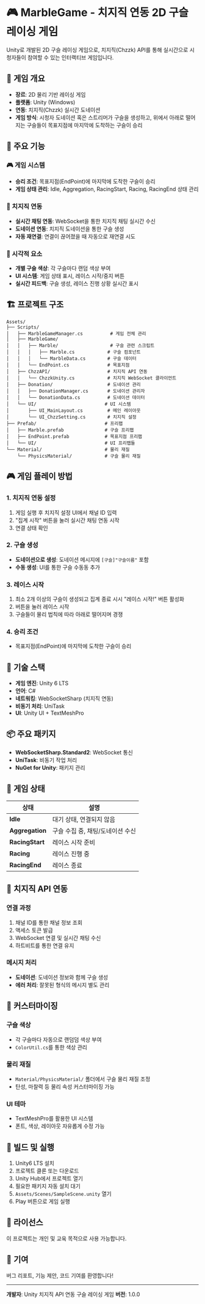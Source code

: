 # 🎮 MarbleGame - 치지직 연동 2D 구슬 레이싱 게임

Unity로 개발된 2D 구슬 레이싱 게임으로, 치지직(Chzzk) API를 통해 실시간으로 시청자들이 참여할 수 있는 인터랙티브 게임입니다.

## 🎯 게임 개요

- **장르**: 2D 물리 기반 레이싱 게임
- **플랫폼**: Unity (Windows)
- **연동**: 치지직(Chzzk) 실시간 도네이션
- **게임 방식**: 시청자 도네이션 혹은 스트리머가 구슬을 생성하고, 위에서 아래로 떨어지는 구슬들이 목표지점에 마지막에 도착하는 구슬이 승리

## 🚀 주요 기능

### 🎮 게임 시스템

- **승리 조건**: 목표지점(EndPoint)에 마지막에 도착한 구슬이 승리
- **게임 상태 관리**: Idle, Aggregation, RacingStart, Racing, RacingEnd 상태 관리

### 📡 치지직 연동
- **실시간 채팅 연동**: WebSocket을 통한 치지직 채팅 실시간 수신
- **도네이션 연동**: 치지직 도네이션을 통한 구슬 생성
- **자동 재연결**: 연결이 끊어졌을 때 자동으로 재연결 시도

### 🎨 시각적 요소
- **개별 구슬 색상**: 각 구슬마다 랜덤 색상 부여
- **UI 시스템**: 게임 상태 표시, 레이스 시작/중지 버튼
- **실시간 피드백**: 구슬 생성, 레이스 진행 상황 실시간 표시

## 🏗️ 프로젝트 구조

```
Assets/
├── Scripts/
│   ├── MarbleGameManager.cs          # 게임 전체 관리
│   ├── MarbleGame/
│   │   ├── Marble/                   # 구슬 관련 스크립트
│   │   │   ├── Marble.cs            # 구슬 컴포넌트
│   │   │   └── MarbleData.cs        # 구슬 데이터
│   │   └── EndPoint.cs              # 목표지점
│   ├── ChzzAPI/                     # 치지직 API 연동
│   │   └── ChzzkUnity.cs            # 치지직 WebSocket 클라이언트
│   ├── Donation/                    # 도네이션 관리
│   │   ├── DonationManager.cs       # 도네이션 관리자
│   │   └── DonationData.cs          # 도네이션 데이터
│   └── UI/                         # UI 시스템
│       ├── UI_MainLayout.cs         # 메인 레이아웃
│       └── UI_ChzzSetting.cs        # 치지직 설정
├── Prefab/                         # 프리팹
│   ├── Marble.prefab               # 구슬 프리팹
│   ├── EndPoint.prefab             # 목표지점 프리팹
│   └── UI/                         # UI 프리팹들
└── Material/                       # 물리 재질
    └── PhysicsMaterial/            # 구슬 물리 재질
```

## 🎮 게임 플레이 방법

### 1. 치지직 연동 설정
1. 게임 실행 후 치지직 설정 UI에서 채널 ID 입력
2. "집계 시작" 버튼을 눌러 실시간 채팅 연동 시작
3. 연결 상태 확인

### 2. 구슬 생성
- **도네이션으로 생성**: 도네이션 메시지에 `[구슬]"구슬이름"` 포함
- **수동 생성**: UI를 통한 구슬 수동동 추가

### 3. 레이스 시작
1. 최소 2개 이상의 구슬이 생성되고 집계 종료 시시 "레이스 시작!" 버튼 활성화
2. 버튼을 눌러 레이스 시작
3. 구슬들이 물리 법칙에 따라 아래로 떨어지며 경쟁

### 4. 승리 조건
- 목표지점(EndPoint)에 마지막에 도착한 구슬이 승리

## 🔧 기술 스택

- **게임 엔진**: Unity 6 LTS
- **언어**: C#
- **네트워킹**: WebSocketSharp (치지직 연동)
- **비동기 처리**: UniTask
- **UI**: Unity UI + TextMeshPro


## 📦 주요 패키지

- **WebSocketSharp.Standard2**: WebSocket 통신
- **UniTask**: 비동기 작업 처리
- **NuGet for Unity**: 패키지 관리

## 🎯 게임 상태

| 상태 | 설명 |
|------|------|
| **Idle** | 대기 상태, 연결되지 않음 |
| **Aggregation** | 구슬 수집 중, 채팅/도네이션 수신 |
| **RacingStart** | 레이스 시작 준비 |
| **Racing** | 레이스 진행 중 |
| **RacingEnd** | 레이스 종료 |

## 🔌 치지직 API 연동

### 연결 과정
1. 채널 ID를 통한 채널 정보 조회
2. 액세스 토큰 발급
3. WebSocket 연결 및 실시간 채팅 수신
4. 하트비트를 통한 연결 유지

### 메시지 처리
- **도네이션**: 도네이션 정보와 함께 구슬 생성
- **에러 처리**: 잘못된 형식의 메시지 별도 관리

## 🎨 커스터마이징

### 구슬 색상
- 각 구슬마다 자동으로 랜덤덤 색상 부여
- `ColorUtil.cs`를 통한 색상 관리

### 물리 재질
- `Material/PhysicsMaterial/` 폴더에서 구슬 물리 재질 조정
- 탄성, 마찰력 등 물리 속성 커스터마이징 가능

### UI 테마
- TextMeshPro를 활용한 UI 시스템
- 폰트, 색상, 레이아웃 자유롭게 수정 가능

## 🚀 빌드 및 실행

1. Unity6 LTS 설치
2. 프로젝트 클론 또는 다운로드
3. Unity Hub에서 프로젝트 열기
4. 필요한 패키지 자동 설치 대기
5. `Assets/Scenes/SampleScene.unity` 열기
6. Play 버튼으로 게임 실행

## 📝 라이선스

이 프로젝트는 개인 및 교육 목적으로 사용 가능합니다.

## 🤝 기여

버그 리포트, 기능 제안, 코드 기여를 환영합니다!

---

**개발자**: Unity 치지직 API 연동 구슬 레이싱 게임
**버전**: 1.0.0